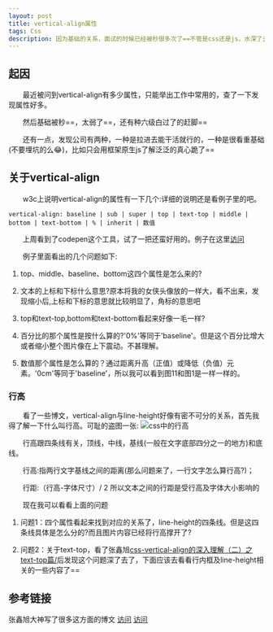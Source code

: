 ```yaml
---
layout: post
title: vertical-align属性
tags: Css
description: 因为基础的关系，面试的时候已经被秒很多次了==不管是css还是js，水深了去了。要警觉，要先学走再学跑学跳
---
```


## 起因

&emsp;&emsp;最近被问到vertical-align有多少属性，只能举出工作中常用的，查了一下发现属性好多。

&emsp;&emsp;然后基础被秒==，太弱了==，还有种六级白过了的赶脚==

&emsp;&emsp;还有一点，发现公司有两种，一种是拉进去能干活就行的，一种是很看重基础(不要埋坑的么😂)，比如只会用框架原生js了解泛泛的真心跪了==

## 关于vertical-align

&emsp;&emsp;w3c上说明vertical-align的属性有一下几个:详细的说明还是看例子里的吧。

	vertical-align: baseline | sub | super | top | text-top | middle | bottom | text-bottom | % | inherit | 数值

&emsp;&emsp;上周看到了codepen这个工具，试了一把还蛮好用的。例子在这里<a href="http://codepen.io/echoZQ/pen/mJVmRV" target="_blank">访问</a>

&emsp;&emsp;例子里面看出的几个问题如下:
	
1. top、middle、baseline、bottom这四个属性是怎么来的?

2. 文本的上标和下标什么意思?原本将我的女侠头像放的一样大，看不出来，发现缩小后,上标和下标的意思就比较明显了，角标的意思吧

3. top和text-top,bottom和text-bottom看起来好像一毛一样?

4. 百分比的那个属性是按什么算的?'0%'等同于'baseline'。但是这个百分比增大或者缩小整个图片像在上下震动。不甚理解。

5. 数值那个属性是怎么算的？通过距离升高（正值）或降低（负值）元素。'0cm'等同于'baseline'，所以我可以看到图11和图1是一样一样的。



### 行高
&emsp;&emsp;看了一些博文，vertical-align与line-height好像有密不可分的关系，首先我得了解一下什么叫行高。可耻的盗图一张:
![css中的行高](/echo-blog/public/img/o_line_height.png)

&emsp;&emsp;行高跟四条线有关，顶线，中线，基线(一般在文字底部四分之一的地方)和底线。
	
&emsp;&emsp;行高:指两行文字基线之间的距离(那么问题来了，一行文字怎么算行高?)；

&emsp;&emsp;行距:（行高-字体尺寸）/ 2 所以文本之间的行距是受行高及字体大小影响的

&emsp;&emsp;现在我可以看看上面的问题
	
1. 问题1：四个属性看起来找到对应的关系了，line-height的四条线。但是这四条线具体是怎么分的?而且图片内容已经将行高撑开了?

2. 问题2：关于text-top，看了张鑫旭<a href="http://www.zhangxinxu.com/wordpress/2010/06/css-vertical-align%E7%9A%84%E6%B7%B1%E5%85%A5%E7%90%86%E8%A7%A3%EF%BC%88%E4%BA%8C%EF%BC%89%E4%B9%8Btext-top%E7%AF%87/">css-vertical-align的深入理解（二）之text-top篇/</a>后发现这个问题深了去了，下面应该去看看行内框及line-height相关的一些内容了==

## 参考链接
张鑫旭大神写了很多这方面的博文
[访问](http://www.cnblogs.com/rainman/archive/2011/08/05/2128068.html)
[访问](http://www.zhangxinxu.com/wordpress/2009/11/css%E8%A1%8C%E9%AB%98line-height%E7%9A%84%E4%B8%80%E4%BA%9B%E6%B7%B1%E5%85%A5%E7%90%86%E8%A7%A3%E5%8F%8A%E5%BA%94%E7%94%A8/)

  
  